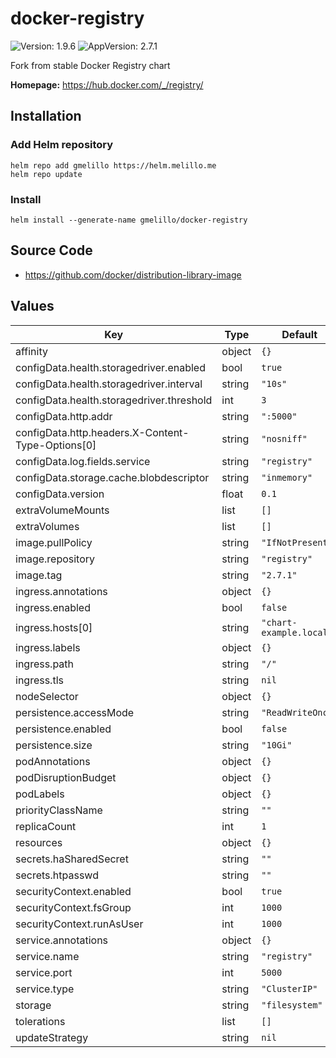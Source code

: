 # docker-registry

![Version: 1.9.6](https://img.shields.io/badge/Version-1.9.6-informational?style=flat-square) ![AppVersion: 2.7.1](https://img.shields.io/badge/AppVersion-2.7.1-informational?style=flat-square)

Fork from stable Docker Registry chart

**Homepage:** <https://hub.docker.com/_/registry/>

## Installation

### Add Helm repository

```shell
helm repo add gmelillo https://helm.melillo.me
helm repo update
```

### Install

```shell
helm install --generate-name gmelillo/docker-registry
```

## Source Code

* <https://github.com/docker/distribution-library-image>

## Values

| Key | Type | Default | Description |
|-----|------|---------|-------------|
| affinity | object | `{}` |  |
| configData.health.storagedriver.enabled | bool | `true` |  |
| configData.health.storagedriver.interval | string | `"10s"` |  |
| configData.health.storagedriver.threshold | int | `3` |  |
| configData.http.addr | string | `":5000"` |  |
| configData.http.headers.X-Content-Type-Options[0] | string | `"nosniff"` |  |
| configData.log.fields.service | string | `"registry"` |  |
| configData.storage.cache.blobdescriptor | string | `"inmemory"` |  |
| configData.version | float | `0.1` |  |
| extraVolumeMounts | list | `[]` |  |
| extraVolumes | list | `[]` |  |
| image.pullPolicy | string | `"IfNotPresent"` |  |
| image.repository | string | `"registry"` |  |
| image.tag | string | `"2.7.1"` |  |
| ingress.annotations | object | `{}` |  |
| ingress.enabled | bool | `false` |  |
| ingress.hosts[0] | string | `"chart-example.local"` |  |
| ingress.labels | object | `{}` |  |
| ingress.path | string | `"/"` |  |
| ingress.tls | string | `nil` |  |
| nodeSelector | object | `{}` |  |
| persistence.accessMode | string | `"ReadWriteOnce"` |  |
| persistence.enabled | bool | `false` |  |
| persistence.size | string | `"10Gi"` |  |
| podAnnotations | object | `{}` |  |
| podDisruptionBudget | object | `{}` |  |
| podLabels | object | `{}` |  |
| priorityClassName | string | `""` |  |
| replicaCount | int | `1` |  |
| resources | object | `{}` |  |
| secrets.haSharedSecret | string | `""` |  |
| secrets.htpasswd | string | `""` |  |
| securityContext.enabled | bool | `true` |  |
| securityContext.fsGroup | int | `1000` |  |
| securityContext.runAsUser | int | `1000` |  |
| service.annotations | object | `{}` |  |
| service.name | string | `"registry"` |  |
| service.port | int | `5000` |  |
| service.type | string | `"ClusterIP"` |  |
| storage | string | `"filesystem"` |  |
| tolerations | list | `[]` |  |
| updateStrategy | string | `nil` |  |
